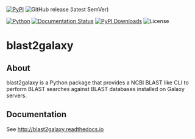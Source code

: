 [![PyPI](https://img.shields.io/pypi/v/blast2galaxy?color=blue&label=PyPI.org)](https://pypi.org/project/blast2galaxy/)
![GitHub release (latest SemVer)](https://img.shields.io/github/v/release/IPK-BIT/blast2galaxy?color=blue&label=Github)



[![Python](https://img.shields.io/pypi/pyversions/blast2galaxy.svg?color=green)](https://badge.fury.io/py/blast2galaxy)
[![Documentation Status](https://readthedocs.org/projects/blast2galaxy/badge/?version=latest)](https://blast2galaxy.readthedocs.io/en/latest/?badge=latest)
[![PyPI Downloads](https://img.shields.io/pypi/dm/blast2galaxy.svg?label=PyPI%20downloads)](https://pypi.org/project/blast2galaxy/)
![License](https://img.shields.io/github/license/IPK-BIT/divbrowse)


# blast2galaxy


## About
blast2galaxy is a Python package that provides a NCBI BLAST like CLI to perform BLAST searches against BLAST databases installed on Galaxy servers.

## Documentation

See http://blast2galaxy.readthedocs.io